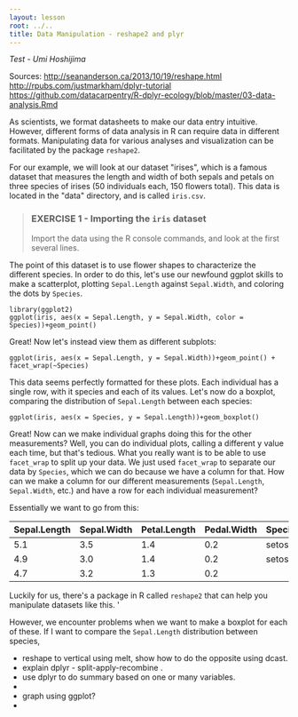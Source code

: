```yaml
---
layout: lesson
root: ../..
title: Data Manipulation - reshape2 and plyr
---
```


*Test - Umi Hoshijima* 

Sources: http://seananderson.ca/2013/10/19/reshape.html
http://rpubs.com/justmarkham/dplyr-tutorial
https://github.com/datacarpentry/R-dplyr-ecology/blob/master/03-data-analysis.Rmd

As scientists, we format datasheets to make our data entry intuitive. However, different forms of data analysis in R can require data in different formats. Manipulating data for various analyses and visualization can be facilitated by the package `reshape2`.

For our example, we will look at our dataset "irises", which is a famous dataset that measures the length and width of both sepals and petals on three species of irises (50 individuals each, 150 flowers total). This data is located in the "data" directory, and is called `iris.csv`. 

> ### EXERCISE 1 - Importing the `iris` dataset
>
> Import the data using the R console commands, and look at the first several lines.

The point of this dataset is to use flower shapes to characterize the different species. In order to do this, let's use our newfound ggplot skills to make a scatterplot, plotting `Sepal.Length` against `Sepal.Width`, and coloring the dots by `Species`. 

    library(ggplot2)
    ggplot(iris, aes(x = Sepal.Length, y = Sepal.Width, color = Species))+geom_point()

Great! Now let's instead view them as different subplots:

    ggplot(iris, aes(x = Sepal.Length, y = Sepal.Width))+geom_point() + facet_wrap(~Species)

This data seems perfectly formatted for these plots. Each individual has a single row, with it species and each of its values. Let's now do a boxplot, comparing the distribution of `Sepal.Length` between each species:

    ggplot(iris, aes(x = Species, y = Sepal.Length))+geom_boxplot()

Great! Now can we make individual graphs doing this for the other measurements? Well, you can do individual plots, calling a different y value each time, but that's tedious. What you really want is to be able to use `facet_wrap` to split up your data. We just used `facet_wrap` to separate our data by `Species`, which we can do because we have a column for that. How can we make a column for our different measurements (`Sepal.Length`, `Sepal.Width`, etc.) and have a row for each individual measurement?

Essentially we want to go from this: 


| Sepal.Length | Sepal.Width | Petal.Length | Pedal.Width | Species |
|--------------|-------------|--------------|-------------|---------|
| 5.1          | 3.5         | 1.4          | 0.2         | setosa  |
| 4.9          | 3.0         | 1.4          | 0.2         | setosa  |
| 4.7          | 3.2         | 1.3          | 0.2         |         |

Luckily for us, there's a package in R called `reshape2` that can help you manipulate datasets like this. '



However, we encounter problems when we want to make a boxplot for each of these. If I want to compare the `Sepal.Length` distribution between species, 

* reshape to vertical using melt, show how to do the opposite using dcast. 
* explain dplyr - split-apply-recombine .
* use dplyr to do summary based on one or many variables. 
* 
* graph using ggplot? 
* 